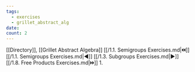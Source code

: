 ```yaml
---
tags:
  - exercises
  - grillet_abstract_alg
date:
count: 2
---
```

[[Directory]], [[Grillet Abstract Algebra]]
[[/1.1. Semigroups Exercises.md|🞀🞀]] [[/1.1. Semigroups Exercises.md|◀]] [[/1.3. Subgroups Exercises.md|▶]] [[/1.8. Free Products Exercises.md|🞂🞂]]
1. 